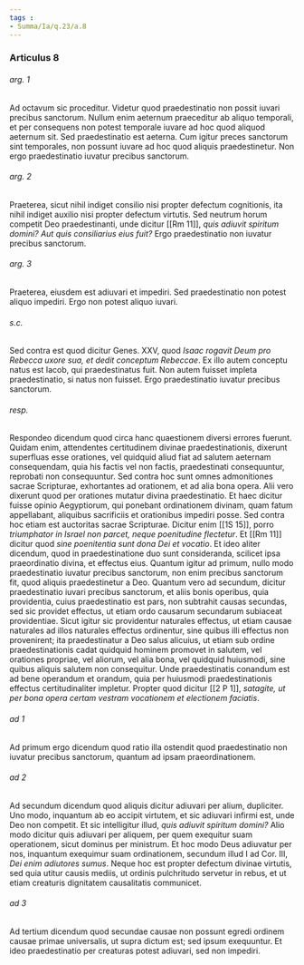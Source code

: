 ```yaml
---
tags : 
- Summa/Ia/q.23/a.8
---
```


### Articulus 8

###### arg. 1
Ad octavum sic proceditur. Videtur quod praedestinatio non possit iuvari precibus sanctorum. Nullum enim aeternum praeceditur ab aliquo temporali, et per consequens non potest temporale iuvare ad hoc quod aliquod aeternum sit. Sed praedestinatio est aeterna. Cum igitur preces sanctorum sint temporales, non possunt iuvare ad hoc quod aliquis praedestinetur. Non ergo praedestinatio iuvatur precibus sanctorum.

###### arg. 2
Praeterea, sicut nihil indiget consilio nisi propter defectum cognitionis, ita nihil indiget auxilio nisi propter defectum virtutis. Sed neutrum horum competit Deo praedestinanti, unde dicitur [[Rm 11]], *quis adiuvit spiritum domini? Aut quis consiliarius eius fuit?* Ergo praedestinatio non iuvatur precibus sanctorum.

###### arg. 3
Praeterea, eiusdem est adiuvari et impediri. Sed praedestinatio non potest aliquo impediri. Ergo non potest aliquo iuvari.

###### s.c.
Sed contra est quod dicitur Genes. XXV, quod *Isaac rogavit Deum pro Rebecca uxore sua, et dedit conceptum Rebeccae*. Ex illo autem conceptu natus est Iacob, qui praedestinatus fuit. Non autem fuisset impleta praedestinatio, si natus non fuisset. Ergo praedestinatio iuvatur precibus sanctorum.

###### resp.
Respondeo dicendum quod circa hanc quaestionem diversi errores fuerunt. Quidam enim, attendentes certitudinem divinae praedestinationis, dixerunt superfluas esse orationes, vel quidquid aliud fiat ad salutem aeternam consequendam, quia his factis vel non factis, praedestinati consequuntur, reprobati non consequuntur. Sed contra hoc sunt omnes admonitiones sacrae Scripturae, exhortantes ad orationem, et ad alia bona opera. Alii vero dixerunt quod per orationes mutatur divina praedestinatio. Et haec dicitur fuisse opinio Aegyptiorum, qui ponebant ordinationem divinam, quam fatum appellabant, aliquibus sacrificiis et orationibus impediri posse. Sed contra hoc etiam est auctoritas sacrae Scripturae. Dicitur enim [[1S 15]], porro *triumphator in Israel non parcet, neque poenitudine flectetur*. Et [[Rm 11]] dicitur quod *sine poenitentia sunt dona Dei et vocatio*. Et ideo aliter dicendum, quod in praedestinatione duo sunt consideranda, scilicet ipsa praeordinatio divina, et effectus eius. Quantum igitur ad primum, nullo modo praedestinatio iuvatur precibus sanctorum, non enim precibus sanctorum fit, quod aliquis praedestinetur a Deo. Quantum vero ad secundum, dicitur praedestinatio iuvari precibus sanctorum, et aliis bonis operibus, quia providentia, cuius praedestinatio est pars, non subtrahit causas secundas, sed sic providet effectus, ut etiam ordo causarum secundarum subiaceat providentiae. Sicut igitur sic providentur naturales effectus, ut etiam causae naturales ad illos naturales effectus ordinentur, sine quibus illi effectus non provenirent; ita praedestinatur a Deo salus alicuius, ut etiam sub ordine praedestinationis cadat quidquid hominem promovet in salutem, vel orationes propriae, vel aliorum, vel alia bona, vel quidquid huiusmodi, sine quibus aliquis salutem non consequitur. Unde praedestinatis conandum est ad bene operandum et orandum, quia per huiusmodi praedestinationis effectus certitudinaliter impletur. Propter quod dicitur [[2 P 1]], *satagite, ut per bona opera certam vestram vocationem et electionem faciatis*.

###### ad 1
Ad primum ergo dicendum quod ratio illa ostendit quod praedestinatio non iuvatur precibus sanctorum, quantum ad ipsam praeordinationem.

###### ad 2
Ad secundum dicendum quod aliquis dicitur adiuvari per alium, dupliciter. Uno modo, inquantum ab eo accipit virtutem, et sic adiuvari infirmi est, unde Deo non competit. Et sic intelligitur illud, *quis adiuvit spiritum domini?* Alio modo dicitur quis adiuvari per aliquem, per quem exequitur suam operationem, sicut dominus per ministrum. Et hoc modo Deus adiuvatur per nos, inquantum exequimur suam ordinationem, secundum illud I ad Cor. III, *Dei enim adiutores sumus*. Neque hoc est propter defectum divinae virtutis, sed quia utitur causis mediis, ut ordinis pulchritudo servetur in rebus, et ut etiam creaturis dignitatem causalitatis communicet.

###### ad 3
Ad tertium dicendum quod secundae causae non possunt egredi ordinem causae primae universalis, ut supra dictum est; sed ipsum exequuntur. Et ideo praedestinatio per creaturas potest adiuvari, sed non impediri.

